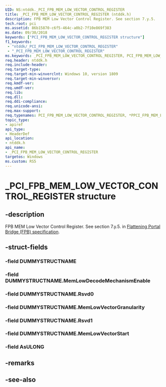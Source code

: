 ```yaml
---
UID: NS:ntddk._PCI_FPB_MEM_LOW_VECTOR_CONTROL_REGISTER
title: _PCI_FPB_MEM_LOW_VECTOR_CONTROL_REGISTER (ntddk.h)
description: FPB MEM Low Vector Control Register. See section 7.y.5.
tech.root: pci
ms.assetid: 86b15870-c6f5-464c-a0b2-7f10e869f383
ms.date: 09/30/2018
keywords: ["PCI_FPB_MEM_LOW_VECTOR_CONTROL_REGISTER structure"]
f1_keywords:
 - "ntddk/_PCI_FPB_MEM_LOW_VECTOR_CONTROL_REGISTER"
 - "_PCI_FPB_MEM_LOW_VECTOR_CONTROL_REGISTER"
ms.keywords: _PCI_FPB_MEM_LOW_VECTOR_CONTROL_REGISTER, PCI_FPB_MEM_LOW_VECTOR_CONTROL_REGISTER, *PPCI_FPB_MEM_LOW_VECTOR_CONTROL_REGISTER, 
req.header: ntddk.h
req.include-header:
req.target-type:
req.target-min-winverclnt: Windows 10, version 1809
req.target-min-winversvr:
req.kmdf-ver:
req.umdf-ver:
req.lib:
req.dll:
req.ddi-compliance:
req.unicode-ansi:
req.max-support:
req.typenames: PCI_FPB_MEM_LOW_VECTOR_CONTROL_REGISTER, *PPCI_FPB_MEM_LOW_VECTOR_CONTROL_REGISTER
topic_type: 
- apiref
api_type: 
- HeaderDef
api_location: 
- ntddk.h
api_name: 
- _PCI_FPB_MEM_LOW_VECTOR_CONTROL_REGISTER
targetos: Windows
ms.custom: RS5
---
```


# _PCI_FPB_MEM_LOW_VECTOR_CONTROL_REGISTER structure

## -description
FPB MEM Low Vector Control Register. See section 7.y.5. in [Flattening Portal Bridge (FPB) specification](https://pcisig.com/sites/default/files/specification_documents/ECN_FPB_9_Feb_2017.pdf).

## -struct-fields

### -field DUMMYSTRUCTNAME
 
### -field DUMMYSTRUCTNAME.MemLowDecodeMechanismEnable
 
### -field DUMMYSTRUCTNAME.Rsvd0
 
### -field DUMMYSTRUCTNAME.MemLowVectorGranularity
 
### -field DUMMYSTRUCTNAME.Rsvd1
 
### -field DUMMYSTRUCTNAME.MemLowVectorStart
 
### -field AsULONG
 

## -remarks

## -see-also
